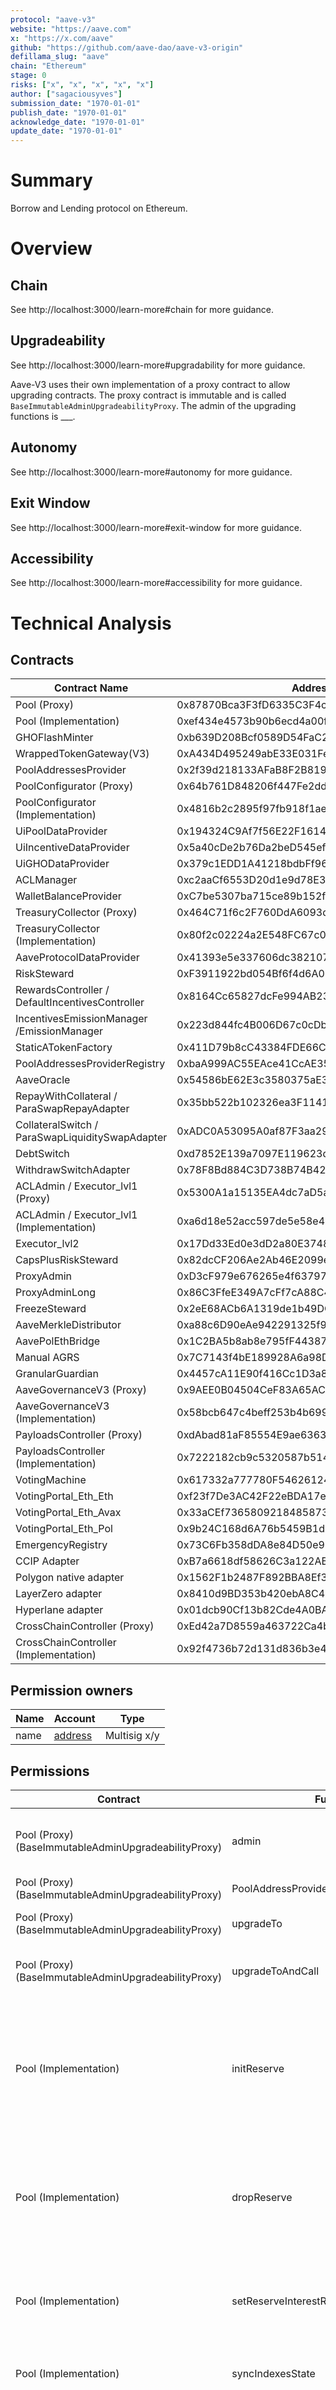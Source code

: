 ```yaml
---
protocol: "aave-v3"
website: "https://aave.com"
x: "https://x.com/aave"
github: "https://github.com/aave-dao/aave-v3-origin"
defillama_slug: "aave"
chain: "Ethereum"
stage: 0
risks: ["x", "x", "x", "x", "x"]
author: ["sagaciousyves"]
submission_date: "1970-01-01"
publish_date: "1970-01-01"
acknowledge_date: "1970-01-01"
update_date: "1970-01-01"
---
```


# Summary

Borrow and Lending protocol on Ethereum.

# Overview

## Chain

See http://localhost:3000/learn-more#chain for more guidance.

## Upgradeability

See http://localhost:3000/learn-more#upgradability for more guidance.

Aave-V3 uses their own implementation of a proxy contract to allow upgrading contracts. The proxy contract is immutable and is called `BaseImmutableAdminUpgradeabilityProxy`. The admin of the upgrading functions is \_\_\_.

## Autonomy

See http://localhost:3000/learn-more#autonomy for more guidance.

## Exit Window

See http://localhost:3000/learn-more#exit-window for more guidance.

## Accessibility

See http://localhost:3000/learn-more#accessibility for more guidance.

# Technical Analysis

## Contracts

| Contract Name                                   | Address                                    |
| ----------------------------------------------- | ------------------------------------------ |
| Pool (Proxy)                                    | 0x87870Bca3F3fD6335C3F4ce8392D69350B4fA4E2 |
| Pool (Implementation)                           | 0xef434e4573b90b6ecd4a00f4888381e4d0cc5ccd |
| GHOFlashMinter                                  | 0xb639D208Bcf0589D54FaC24E655C79EC529762B8 |
| WrappedTokenGateway(V3)                         | 0xA434D495249abE33E031Fe71a969B81f3c07950D |
| PoolAddressesProvider                           | 0x2f39d218133AFaB8F2B819B1066c7E434Ad94E9e |
| PoolConfigurator (Proxy)                        | 0x64b761D848206f447Fe2dd461b0c635Ec39EbB27 |
| PoolConfigurator (Implementation)               | 0x4816b2c2895f97fb918f1ae7da403750a0ee372e |
| UiPoolDataProvider                              | 0x194324C9Af7f56E22F1614dD82E18621cb9238E7 |
| UiIncentiveDataProvider                         | 0x5a40cDe2b76Da2beD545efB3ae15708eE56aAF9c |
| UiGHODataProvider                               | 0x379c1EDD1A41218bdbFf960a9d5AD2818Bf61aE8 |
| ACLManager                                      | 0xc2aaCf6553D20d1e9d78E365AAba8032af9c85b0 |
| WalletBalanceProvider                           | 0xC7be5307ba715ce89b152f3Df0658295b3dbA8E2 |
| TreasuryCollector (Proxy)                       | 0x464C71f6c2F760DdA6093dCB91C24c39e5d6e18c |
| TreasuryCollector (Implementation)              | 0x80f2c02224a2E548FC67c0bF705eBFA825dd5439 |
| AaveProtocolDataProvider                        | 0x41393e5e337606dc3821075Af65AeE84D7688CBD |
| RiskSteward                                     | 0xF3911922bd054Bf6f4d6A02B8ADAC444921B0c51 |
| RewardsController / DefaultIncentivesController | 0x8164Cc65827dcFe994AB23944CBC90e0aa80bFcb |
| IncentivesEmissionManager /EmissionManager      | 0x223d844fc4B006D67c0cDbd39371A9F73f69d974 |
| StaticATokenFactory                             | 0x411D79b8cC43384FDE66CaBf9b6a17180c842511 |
| PoolAddressesProviderRegistry                   | 0xbaA999AC55EAce41CcAE355c77809e68Bb345170 |
| AaveOracle                                      | 0x54586bE62E3c3580375aE3723C145253060Ca0C2 |
| RepayWithCollateral / ParaSwapRepayAdapter      | 0x35bb522b102326ea3F1141661dF4626C87000e3E |
| CollateralSwitch / ParaSwapLiquiditySwapAdapter | 0xADC0A53095A0af87F3aa29FE0715B5c28016364e |
| DebtSwitch                                      | 0xd7852E139a7097E119623de0751AE53a61efb442 |
| WithdrawSwitchAdapter                           | 0x78F8Bd884C3D738B74B420540659c82f392820e0 |
| ACLAdmin / Executor_lvl1 (Proxy)                | 0x5300A1a15135EA4dc7aD5a167152C01EFc9b192A |
| ACLAdmin / Executor_lvl1 (Implementation)       | 0xa6d18e52acc597de5e58e47586e6a3984b1af749 |
| Executor_lvl2                                   | 0x17Dd33Ed0e3dD2a80E37489B8A63063161BE6957 |
| CapsPlusRiskSteward                             | 0x82dcCF206Ae2Ab46E2099e663F70DeE77caE7778 |
| ProxyAdmin                                      | 0xD3cF979e676265e4f6379749DECe4708B9A22476 |
| ProxyAdminLong                                  | 0x86C3FfeE349A7cFf7cA88C449717B1b133bfb517 |
| FreezeSteward                                   | 0x2eE68ACb6A1319de1b49DC139894644E424fefD6 |
| AaveMerkleDistributor                           | 0xa88c6D90eAe942291325f9ae3c66f3563B93FE10 |
| AavePolEthBridge                                | 0x1C2BA5b8ab8e795fF44387ba6d251fa65AD20b36 |
| Manual AGRS                                     | 0x7C7143f4bE189928A6a98D8686c5e84c893c59c7 |
| GranularGuardian                                | 0x4457cA11E90f416Cc1D3a8E1cA41C0cdEcC251d4 |
| AaveGovernanceV3 (Proxy)                        | 0x9AEE0B04504CeF83A65AC3f0e838D0593BCb2BC7 |
| AaveGovernanceV3 (Implementation)               | 0x58bcb647c4beff253b4b6996c62f737b783f2cdd |
| PayloadsController (Proxy)                      | 0xdAbad81aF85554E9ae636395611C58F7eC1aAEc5 |
| PayloadsController (Implementation)             | 0x7222182cb9c5320587b5148bf03eee107ad64578 |
| VotingMachine                                   | 0x617332a777780F546261247F621051d0b98975Eb |
| VotingPortal_Eth_Eth                            | 0xf23f7De3AC42F22eBDA17e64DC4f51FB66b8E21f |
| VotingPortal_Eth_Avax                           | 0x33aCEf7365809218485873B7d0d67FeE411B5D79 |
| VotingPortal_Eth_Pol                            | 0x9b24C168d6A76b5459B1d47071a54962a4df36c3 |
| EmergencyRegistry                               | 0x73C6Fb358dDA8e84D50e98A98F7c0dF32e15C7e9 |
| CCIP Adapter                                    | 0xB7a6618df58626C3a122ABAFD6Ee63Af63f3Ef29 |
| Polygon native adapter                          | 0x1562F1b2487F892BBA8Ef325aF054Fd157510a71 |
| LayerZero adapter                               | 0x8410d9BD353b420ebA8C48ff1B0518426C280FCC |
| Hyperlane adapter                               | 0x01dcb90Cf13b82Cde4A0BAcC655585a83Af3cCC1 |
| CrossChainController (Proxy)                    | 0xEd42a7D8559a463722Ca4beD50E0Cc05a386b0e1 |
| CrossChainController (Implementation)           | 0x92f4736b72d131d836b3e4d4c3c23fe53150ce4d |

## Permission owners

| Name | Account                                       | Type         |
| ---- | --------------------------------------------- | ------------ |
| name | [address](https://etherscan.io/address/0x...) | Multisig x/y |

## Permissions

| Contract                                             | Function                               | Impact                                                                                                                                                                                                                                                                                                                                                                                                                                                                                                                      | Owner                            |
| ---------------------------------------------------- | -------------------------------------- | --------------------------------------------------------------------------------------------------------------------------------------------------------------------------------------------------------------------------------------------------------------------------------------------------------------------------------------------------------------------------------------------------------------------------------------------------------------------------------------------------------------------------- | -------------------------------- |
| Pool (Proxy) (BaseImmutableAdminUpgradeabilityProxy) | admin                                  | Permissioned getter of the owner address (only the owner can retrieve it on-chain). The owner address is stored in the bytecode (keyword immutable) and is thus immutable.                                                                                                                                                                                                                                                                                                                                                  | PoolAddressProvider              |
| Pool (Proxy) (BaseImmutableAdminUpgradeabilityProxy) | PoolAddressProvider                    | Permissioned getter of the implementation address.                                                                                                                                                                                                                                                                                                                                                                                                                                                                          | PoolAddressProvider              |
| Pool (Proxy) (BaseImmutableAdminUpgradeabilityProxy) | upgradeTo                              | This function allows the permission owner to set a new implementation contract to direct calls to.                                                                                                                                                                                                                                                                                                                                                                                                                          | PoolAddressProvider              |
| Pool (Proxy) (BaseImmutableAdminUpgradeabilityProxy) | upgradeToAndCall                       | Upgrade the backing implementation of the proxy and call a function on the new implementation. This is often used to initialize the proxied contract.                                                                                                                                                                                                                                                                                                                                                                       | PoolAddressProvider              |
| Pool (Implementation)                                | initReserve                            | Initializes a reserve, activating it, assigning an aToken and debt tokens and an interest rate strategy. This function is permissioned and only PoolConfigurator can execute it. This function is called if support for a new asset is desired. Users can supply this asset, receive the aToken or if they want to borrow they receive the debt token, while the interest rate strategy is applied for users positions.                                                                                                     | PoolConfigurator (Proxy)         |
| Pool (Implementation)                                | dropReserve                            | The dropReserve function in Aave V3 serves as a mechanism to permanently remove a reserve from the pool's active reserves. This action is more comprehensive than freezing or pausing, as it completely deactivates the reserve, preventing any further user interactions with the asset within the pool.                                                                                                                                                                                                                   | PoolConfigurator (Proxy)         |
| Pool (Implementation)                                | setReserveInterestRateStrategyAddress  | Sets the interest rate strategy of a reserve. It achieves this by pointing to a new smart contract that implements the interest rate strategy. The PoolConfigurator is the only permissioned account to call this function.                                                                                                                                                                                                                                                                                                 | PoolConfigurator (Proxy)         |
| Pool (Implementation)                                | syncIndexesState                       | Accumulates interest to all indexes of the reserve. To be used when required by the configurator, for example when updating interest rates strategy data.                                                                                                                                                                                                                                                                                                                                                                   | PoolConfigurator (Proxy)         |
| Pool (Implementation)                                | syncRatesState                         | When the protocol's governance decides to modify the interest rate strategy for a reserve, it's crucial to synchronize the reserve's indexes with the new strategy to maintain accurate interest calculations. syncRatesState achieves that. The PoolConfigurator contract facilitates this process. For instance, in the setReserveInterestRateStrategyAddress function within the PoolConfigurator, the syncIndexesState function is called to update the reserve's state before applying the new interest rate strategy. | PoolConfigurator (Proxy)         |
| Pool (Implementation)                                | updateBridgeProtocolFee                | Updates the protocol fee on the bridging. The fee is sent to the protocol treasury. There are no limits enforced on updating the bridging fee.                                                                                                                                                                                                                                                                                                                                                                              | PoolConfigurator (Proxy)         |
| Pool (Implementation)                                | updateFlashloanPremiums                | Increasing flashLoanPremiumTotal: Raises the overall cost of flash loans, potentially reducing their usage but increasing earnings for both liquidity providers and the protocol. Adjusting flashLoanPremiumToProtocol: Alters the revenue split between liquidity providers and the protocol. A higher value directs more fees to the protocol treasury, while a lower value benefits liquidity providers. There are no limits enforced on the smart contract level.                                                       | PoolConfigurator (Proxy)         |
| Pool (Implementation)                                | configureEModeCategory                 | Configures a new or alters an existing collateral configuration of an eMode.                                                                                                                                                                                                                                                                                                                                                                                                                                                | PoolConfigurator (Proxy)         |
| Pool (Implementation)                                | configureEModeCategoryCollateralBitmap |  impact                                                                                                                                                                                                                                                                                                                                                                                                                                                                                                                     | PoolConfigurator (Proxy)         |
| Pool (Implementation)                                | configureEModeCategoryBorrowableBitmap |  impact                                                                                                                                                                                                                                                                                                                                                                                                                                                                                                                     | PoolConfigurator (Proxy)         |
| Pool (Implementation)                                | resetIsolationModeTotalDebt            |  impact                                                                                                                                                                                                                                                                                                                                                                                                                                                                                                                     | PoolConfigurator (Proxy)         |
| Pool (Implementation)                                | setLiquidationGracePeriod              |  impact                                                                                                                                                                                                                                                                                                                                                                                                                                                                                                                     | PoolConfigurator (Proxy)         |
| Pool (Implementation)                                | rescueTokens                           |  impact                                                                                                                                                                                                                                                                                                                                                                                                                                                                                                                     | ACLAdmin / Executor_lvl1 (Proxy) |
| Pool (Implementation)                                | mintUnbacked                           |  impact                                                                                                                                                                                                                                                                                                                                                                                                                                                                                                                     |                                  |
| Pool (Implementation)                                | backUnbacked                           |  impact                                                                                                                                                                                                                                                                                                                                                                                                                                                                                                                     |                                  |

In order to prevent repetitiveness the `BaseImmutableAdminUpgradeabilityProxy`'s permissions are only included once in the table above. The following list of addresses have this implementation:

| Contract     | Address                                     |
| ------------ | ------------------------------------------- |
| Pool (Proxy) | 0x87870Bca3F3fD6335C3F4ce8392D69350B4fA4E2  |

## Dependencies

insert text

## Exit Window

insert text

# Security Council

See http://localhost:3000/learn-more#security-council-requirements for guidance.

change ✅ or ❌ accordingly

| ✅ /❌ | Requirement                                             |
| ------ | ------------------------------------------------------- |
| ❌     | At least 7 signers                                      |
| ❌     | At least 51% threshold                                  |
| ❌     | At least 50% non-team signers                           |
| ❌     | Signers are publicly announced (with name or pseudonym) |

# Acknowledgement

The Aave protocol maintains a public markdown page on the existing permissions to inform the users of the protocol: https://github.com/bgd-labs/aave-permissions-book/blob/main/out/MAINNET-V3.md

